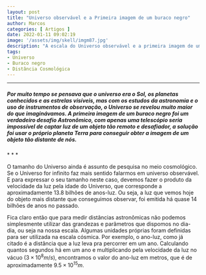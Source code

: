 ```yaml
---
layout: post
title: "Universo observável e a Primeira imagem de um buraco negro"
author: Marcos
categories: [ Artigos ]
date: 2022-01-11 09:02:19
image: '/assets/img/skell/imgm87.jpg'
description: "A escala do Universo observável e a primeira imagem de um buraco negro."
tags:
- Universo
- Buraco negro
- Distância Cosmológica
---
```


* * *
<h5>Por muito tempo se pensava que o universo era o Sol, os planetas conhecidos e as estrelas visíveis, mas com os estudos da astronomia e o uso de instrumentos de observação, o Universo se revelou muito maior do que imaginávamos. A primeira imagem de um buraco negro foi um verdadeiro desafio <i>Astronômico</i>, com apenas uma telescópio seria impossível de captar luz de um objeto tão remoto e desafiador, a solução foi usar o próprio planeta Terra para conseguir obter a imagem de um objeto tão distante de nós.</h5>
* * *

O tamanho do Universo ainda é assunto de pesquisa no meio cosmológico. Se o Universo for infinito faz mais sentido falarmos em universo observável. E para expressar o seu tamanho neste caso, devemos fazer o produto da velocidade da luz pela idade do Universo, que corresponde a aproximadamente 13.8 bilhões de anos-luz. Ou seja, a luz que vemos hoje do objeto mais distante que conseguimos observar, foi emitida há quase 14 bilhões de anos no passado.

Fica claro então que para medir distâncias astronômicas não podemos simplesmente utilizar das grandezas e parâmetros que dispomos no dia-dia, ou seja na nossa escala. Algumas unidades próprias foram definidas para ser utilizada na escala cósmica. Por exemplo, o ano-luz, como já citado é a distância que a luz leva pra percorrer em um ano. Calculando quantos segundos há em um ano e multiplicando pela velocidade da luz no vácuo ($3\times 10^8 m/s$), encontramos o valor do ano-luz em metros, que é de aproximadamente $9.5\times 10^{15}m$.



